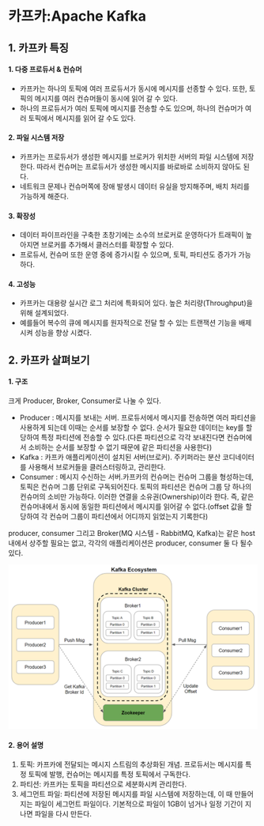 카프카:Apache Kafka
==================

## 1. 카프카 특징
#### 1. 다중 프로듀서 & 컨슈머
- 카프카는 하나의 토픽에 여러 프로듀서가 동시에 메시지를 선종할 수 있다. 또한, 토픽의 메시지를 여러 컨슈머들이 동시에 읽어 갈 수 있다.
- 하나의 프로듀서가 여러 토픽에 메시지를 전송할 수도 있으며, 하나의 컨슈머가 여러 토픽에서 메시지를 읽어 갈 수도 있다.  


#### 2. 파일 시스템 저장
- 카프카는 프로듀서가 생성한 메시지를 브로커가 위치한 서버의 파일 시스템에 저장한다. 따라서 컨슈머는 프로듀서가 생성한 메시지를 바로바로 소비하지 않아도 된다.
- 네트워크 문제나 컨슈머쪽에 장애 발생시 데이터 유실을 방지해주며, 배치 처리를 가능하게 해준다.


#### 3. 확장성 
- 데이터 파이프라인을 구축한 초창기에는 소수의 브로커로 운영하다가 트래픽이 높아지면 브로커를 추가해서 클러스터를 확장할 수 있다.
- 프로듀서, 컨슈머 또한 운영 중에 증가시킬 수 있으며, 토픽, 파티션도 증가가 가능하다.
#### 4. 고성능
- 카프카는 대용량 실시간 로그 처리에 특화되어 있다. 높은 처리량(Throughput)을 위해 설계되었다.
- 예를들어 복수의 큐에 메시지를 원자적으로 전달 할 수 있는 트랜잭션 기능을 배제시켜 성능을 향상 시켰다.

## 2. 카프카 살펴보기
#### 1. 구조
크게 Producer, Broker, Consumer로 나눌 수 있다.
- Producer : 메시지를 보내는 서버. 프로듀서에서 메시지를 전송하면 여러 파티션을 사용하게 되는데 이때는 순서를 보장할 수 없다.
순서가 필요한 데이터는 key를 할당하여 특정 파티션에 전송할 수 있다.(다른 파티션으로 각각 보내진다면 컨슈머에서 소비하는 순서를 보장할 수 없기 때문에 같은 파티션을 사용한다)
- Kafka : 카프카 애플리케이션이 설치된 서버(브로커). 주키퍼라는 분산 코디네이터를 사용해서 브로커들을 클러스터링하고, 관리한다.
- Consumer : 메시지 수신하는 서버.카프카의 컨슈머는 컨슈머 그룹을 형성하는데, 토픽은 컨슈머 그룹 단위로 구독되어진다. 토픽의 파티션은 컨슈머 그룹 당 하나의 컨슈머의 소비만 가능하다.
이러한 연결을 소유권(Ownership)이라 한다. 즉, 같은 컨슈머내에서 동시에 동일한 파티션에서 메시지를 읽어갈 수 없다.(offset 값을 할당하여 각 컨슈머 그룹이 파티션에서 어디까지 읽었는지 기록한다)

producer, consumer 그리고 Broker(MQ 시스템 - RabbitMQ, Kafka)는 같은 host내에서 상주할 필요는 없고, 각각의 애플리케이션은 producer, consumer 둘 다 될수 있다.

![mq_broker](/image/mq/카프카%20구조.png)

#### 2. 용어 설명
1. 토픽: 카프카에 전달되는 메시지 스트림의 추상화된 개념. 프로듀서는 메시지를 특정 토픽에 발행, 컨슈머는 메시지를 특정 토픽에서 구독한다.
2. 파티션: 카프카는 토픽을 파티션으로 세분화시켜 관리한다.
3. 세그먼트 파일: 파티션에 저장된 메시지를 파일 시스템에 저장하는데, 이 때 만들어지는 파일이 세그먼트 파일이다. 기본적으로 파일이 1GB이 넘거나 일정 기간이 지나면 파일을 다시 만든다.


